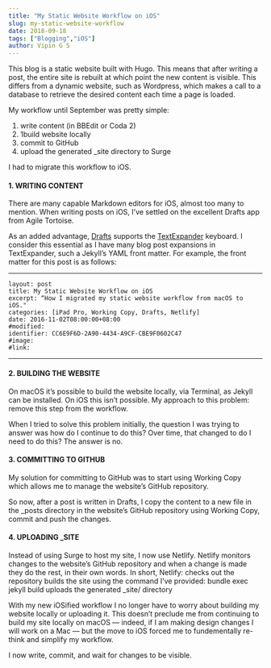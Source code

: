 ```yaml
---
title: "My Static Website Workflow on iOS"
slug: my-static-website-workflow
date: 2018-09-18
tags: ["Blogging","iOS"]
author: Vipin G S
---
```


This blog is a static website built with Hugo. This means that after writing a post, the entire site is rebuilt at which point the new content is visible. This differs from a dynamic website, such as Wordpress, which makes a call to a database to retrieve the desired content each time a page is loaded. 

My workflow until September was pretty simple:

1. write content (in BBEdit or Coda 2)
1. 1build website locally
1. commit to GitHub
1. upload the generated _site directory to Surge

I had to migrate this workflow to iOS.

#### 1. WRITING CONTENT
There are many capable Markdown editors for iOS, almost too many to mention. When writing posts on iOS, I’ve settled on the excellent Drafts app from Agile Tortoise.  

As an added advantage, [Drafts](https://itunes.apple.com/us/app/drafts-5-capture-act/id1236254471?mt=8) supports the [TextExpander](https://itunes.apple.com/us/app/textexpander-keyboard/id1075927186?mt=8) keyboard. I consider this essential as I have many blog post expansions in TextExpander, such a Jekyll’s YAML front matter. For example, the front matter for this post is as follows:  

---
	
	layout: post
	title: My Static Website Workflow on iOS
	excerpt: “How I migrated my static website workflow from macOS to iOS."
	categories: [iPad Pro, Working Copy, Drafts, Netlify]
	date: 2016-11-02T08:00:00+08:00
	#modified:
	identifier: CC6E9F6D-2A90-4434-A9CF-CBE9F0602C47
	#image:
	#link: 
    
---  
#### 2. BUILDING THE WEBSITE
On macOS it’s possible to build the website locally, via Terminal, as Jekyll can be installed. On iOS this isn’t possible. My approach to this problem: remove this step from the workflow.

When I tried to solve this problem initially, the question I was trying to answer was how do I continue to do this? Over time, that changed to do I need to do this? The answer is no.

#### 3. COMMITTING TO GITHUB
My solution for committing to GitHub was to start using Working Copy which allows me to manage the website’s GitHub repository.

So now, after a post is written in Drafts, I copy the content to a new file in the _posts directory in the website’s GitHub repository using Working Copy, commit and push the changes.  

#### 4. UPLOADING _SITE
Instead of using Surge to host my site, I now use Netlify. Netlify monitors changes to the website’s GitHub repository and when a change is made they do the rest, in their own words. In short, Netlify:
	checks out the repository
	builds the site using the command I’ve provided: bundle exec jekyll build
	uploads the generated _site/ directory

With my new iOSified workflow I no longer have to worry about building my website locally or uploading it. This doesn’t preclude me from continuing to build my site locally on macOS — indeed, if I am making design changes I will work on a Mac — but the move to iOS forced me 
to fundementally re-think and simplify my workflow.

I now write, commit, and wait for changes to be visible.